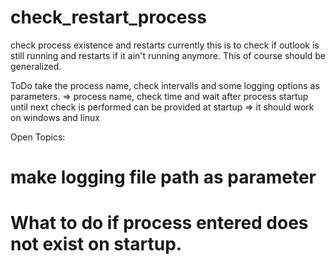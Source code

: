 # check_restart_process
check process existence and restarts
currently this is to check if outlook is still running and restarts if it ain't running anymore.
This of course should be generalized.

ToDo take the process name, check intervalls and some logging options as parameters.
=> process name, check time and wait after process startup until next check is performed can be provided at startup
=> it should work on windows and linux

Open Topics:
# make logging file path as parameter
# What to do if process entered does not exist on startup.

